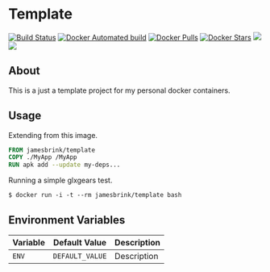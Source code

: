 # Template

[![Build Status](https://travis-ci.org/jamesbrink/docker-template.svg?branch=master)](https://travis-ci.org/jamesbrink/docker-template) [![Docker Automated build](https://img.shields.io/docker/automated/jamesbrink/template.svg)](https://hub.docker.com/r/jamesbrink/template/) [![Docker Pulls](https://img.shields.io/docker/pulls/jamesbrink/template.svg)](https://hub.docker.com/r/jamesbrink/template/) [![Docker Stars](https://img.shields.io/docker/stars/jamesbrink/template.svg)](https://hub.docker.com/r/jamesbrink/template/) [![](https://images.microbadger.com/badges/image/jamesbrink/template.svg)](https://microbadger.com/images/jamesbrink/template "Get your own image badge on microbadger.com") [![](https://images.microbadger.com/badges/version/jamesbrink/template.svg)](https://microbadger.com/images/jamesbrink/template "Get your own version badge on microbadger.com")  


## About

This is a just a template project for my personal docker containers.

## Usage

Extending from this image. 

```Dockerfile
FROM jamesbrink/template
COPY ./MyApp /MyApp
RUN apk add --update my-deps...
```

Running a simple glxgears test. 

```shell
$ docker run -i -t --rm jamesbrink/template bash
```

## Environment Variables


| Variable                | Default Value  | Description                                                    |
| ----------------------- | -------------- | -------------------------------------------------------------- |
| `ENV`              | `DEFAULT_VALUE` | Description |

